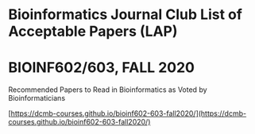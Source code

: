 # Bioinformatics Journal Club List of Acceptable Papers (LAP)
# BIOINF602/603, FALL 2020
Recommended Papers to Read in Bioinformatics as Voted by Bioinformaticians

[https://dcmb-courses.github.io/bioinf602-603-fall2020/](https://dcmb-courses.github.io/bioinf602-603-fall2020/)

